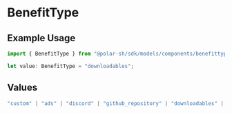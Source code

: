 # BenefitType

## Example Usage

```typescript
import { BenefitType } from "@polar-sh/sdk/models/components/benefittype.js";

let value: BenefitType = "downloadables";
```

## Values

```typescript
"custom" | "ads" | "discord" | "github_repository" | "downloadables" | "license_keys"
```